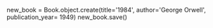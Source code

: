 
new_book = Book.object.create(title='1984', author='George Orwell', publication_year= 1949)
new_book.save()